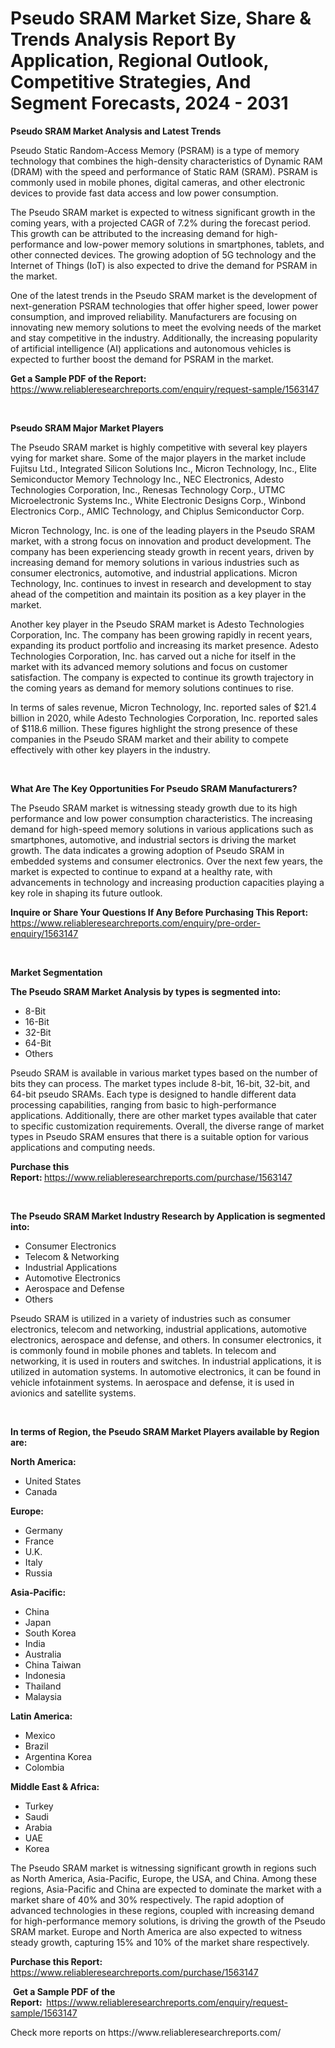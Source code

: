 <p><h1>Pseudo SRAM Market Size, Share & Trends Analysis Report By Application, Regional Outlook, Competitive Strategies, And Segment Forecasts, 2024 - 2031</h1></p><p><strong>Pseudo SRAM Market Analysis and Latest Trends</strong></p>
<p><p>Pseudo Static Random-Access Memory (PSRAM) is a type of memory technology that combines the high-density characteristics of Dynamic RAM (DRAM) with the speed and performance of Static RAM (SRAM). PSRAM is commonly used in mobile phones, digital cameras, and other electronic devices to provide fast data access and low power consumption.</p><p>The Pseudo SRAM market is expected to witness significant growth in the coming years, with a projected CAGR of 7.2% during the forecast period. This growth can be attributed to the increasing demand for high-performance and low-power memory solutions in smartphones, tablets, and other connected devices. The growing adoption of 5G technology and the Internet of Things (IoT) is also expected to drive the demand for PSRAM in the market.</p><p>One of the latest trends in the Pseudo SRAM market is the development of next-generation PSRAM technologies that offer higher speed, lower power consumption, and improved reliability. Manufacturers are focusing on innovating new memory solutions to meet the evolving needs of the market and stay competitive in the industry. Additionally, the increasing popularity of artificial intelligence (AI) applications and autonomous vehicles is expected to further boost the demand for PSRAM in the market.</p></p>
<p><strong>Get a Sample PDF of the Report:&nbsp;</strong> <a href="https://www.reliableresearchreports.com/enquiry/request-sample/1563147">https://www.reliableresearchreports.com/enquiry/request-sample/1563147</a></p>
<p>&nbsp;</p>
<p><strong>Pseudo SRAM Major Market Players</strong></p>
<p><p>The Pseudo SRAM market is highly competitive with several key players vying for market share. Some of the major players in the market include Fujitsu Ltd., Integrated Silicon Solutions Inc., Micron Technology, Inc., Elite Semiconductor Memory Technology Inc., NEC Electronics, Adesto Technologies Corporation, Inc., Renesas Technology Corp., UTMC Microelectronic Systems Inc., White Electronic Designs Corp., Winbond Electronics Corp., AMIC Technology, and Chiplus Semiconductor Corp.</p><p>Micron Technology, Inc. is one of the leading players in the Pseudo SRAM market, with a strong focus on innovation and product development. The company has been experiencing steady growth in recent years, driven by increasing demand for memory solutions in various industries such as consumer electronics, automotive, and industrial applications. Micron Technology, Inc. continues to invest in research and development to stay ahead of the competition and maintain its position as a key player in the market.</p><p>Another key player in the Pseudo SRAM market is Adesto Technologies Corporation, Inc. The company has been growing rapidly in recent years, expanding its product portfolio and increasing its market presence. Adesto Technologies Corporation, Inc. has carved out a niche for itself in the market with its advanced memory solutions and focus on customer satisfaction. The company is expected to continue its growth trajectory in the coming years as demand for memory solutions continues to rise.</p><p>In terms of sales revenue, Micron Technology, Inc. reported sales of $21.4 billion in 2020, while Adesto Technologies Corporation, Inc. reported sales of $118.6 million. These figures highlight the strong presence of these companies in the Pseudo SRAM market and their ability to compete effectively with other key players in the industry.</p></p>
<p>&nbsp;</p>
<p><strong>What Are The Key Opportunities For Pseudo SRAM Manufacturers?</strong></p>
<p><p>The Pseudo SRAM market is witnessing steady growth due to its high performance and low power consumption characteristics. The increasing demand for high-speed memory solutions in various applications such as smartphones, automotive, and industrial sectors is driving the market growth. The data indicates a growing adoption of Pseudo SRAM in embedded systems and consumer electronics. Over the next few years, the market is expected to continue to expand at a healthy rate, with advancements in technology and increasing production capacities playing a key role in shaping its future outlook.</p></p>
<p><strong>Inquire or Share Your Questions If Any Before Purchasing This Report:</strong> <a href="https://www.reliableresearchreports.com/enquiry/pre-order-enquiry/1563147">https://www.reliableresearchreports.com/enquiry/pre-order-enquiry/1563147</a></p>
<p>&nbsp;</p>
<p><strong>Market Segmentation</strong></p>
<p><strong>The Pseudo SRAM Market Analysis by types is segmented into:</strong></p>
<p><ul><li>8-Bit</li><li>16-Bit</li><li>32-Bit</li><li>64-Bit</li><li>Others</li></ul></p>
<p><p>Pseudo SRAM is available in various market types based on the number of bits they can process. The market types include 8-bit, 16-bit, 32-bit, and 64-bit pseudo SRAMs. Each type is designed to handle different data processing capabilities, ranging from basic to high-performance applications. Additionally, there are other market types available that cater to specific customization requirements. Overall, the diverse range of market types in Pseudo SRAM ensures that there is a suitable option for various applications and computing needs.</p></p>
<p><strong>Purchase this Report:&nbsp;</strong><a href="https://www.reliableresearchreports.com/purchase/1563147">https://www.reliableresearchreports.com/purchase/1563147</a></p>
<p>&nbsp;</p>
<p><strong>The Pseudo SRAM Market Industry Research by Application is segmented into:</strong></p>
<p><ul><li>Consumer Electronics</li><li>Telecom & Networking</li><li>Industrial Applications</li><li>Automotive Electronics</li><li>Aerospace and Defense</li><li>Others</li></ul></p>
<p><p>Pseudo SRAM is utilized in a variety of industries such as consumer electronics, telecom and networking, industrial applications, automotive electronics, aerospace and defense, and others. In consumer electronics, it is commonly found in mobile phones and tablets. In telecom and networking, it is used in routers and switches. In industrial applications, it is utilized in automation systems. In automotive electronics, it can be found in vehicle infotainment systems. In aerospace and defense, it is used in avionics and satellite systems.</p></p>
<p>&nbsp;</p>
<p><strong>In terms of Region, the Pseudo SRAM Market Players available by Region are:</strong></p>
<p>
    <p> <strong> North America: </strong>
        <ul>
            <li>United States</li>
            <li>Canada</li>
        </ul>
        </p> 
    <p> <strong> Europe: </strong>
        <ul>
            <li>Germany</li>
            <li>France</li>
            <li>U.K.</li>
            <li>Italy</li>
            <li>Russia</li>
        </ul>
        </p> 
    <p> <strong> Asia-Pacific: </strong>
        <ul>
            <li>China</li>
            <li>Japan</li>
            <li>South Korea</li>
            <li>India</li>
            <li>Australia</li>
            <li>China Taiwan</li>
            <li>Indonesia</li>
            <li>Thailand</li>
            <li>Malaysia</li>
        </ul>
        </p> 
    <p> <strong> Latin America: </strong>
        <ul>
            <li>Mexico</li>
            <li>Brazil</li>
            <li>Argentina Korea</li>
            <li>Colombia</li>
        </ul>
        </p> 
    <p> <strong> Middle East & Africa: </strong>
        <ul>
            <li>Turkey</li>
            <li>Saudi</li>
            <li>Arabia</li>
            <li>UAE</li>
            <li>Korea</li>
        </ul>
    </p>
    </p>
<p><p>The Pseudo SRAM market is witnessing significant growth in regions such as North America, Asia-Pacific, Europe, the USA, and China. Among these regions, Asia-Pacific and China are expected to dominate the market with a market share of 40% and 30% respectively. The rapid adoption of advanced technologies in these regions, coupled with increasing demand for high-performance memory solutions, is driving the growth of the Pseudo SRAM market. Europe and North America are also expected to witness steady growth, capturing 15% and 10% of the market share respectively.</p></p>
<p><strong>Purchase this Report: </strong><a href="https://www.reliableresearchreports.com/purchase/1563147">https://www.reliableresearchreports.com/purchase/1563147</a></p>
<p>&nbsp;<strong>Get a Sample PDF of the Report:&nbsp;&nbsp;</strong><a href="https://www.reliableresearchreports.com/enquiry/request-sample/1563147">https://www.reliableresearchreports.com/enquiry/request-sample/1563147</a></p>
<p><strong></strong></p>
<p>Check more reports on https://www.reliableresearchreports.com/</p>